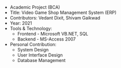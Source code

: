 - Academic Project (BCA)
- Title: Video Game Shop Management System (ERP)
- Contributors: Vedant Dixit, Shivam Gaikwad
- Year: 2021
- Tools & Technology:
    * Frontend - Microsoft VB.NET, SQL
    * Backend - MS-Access 2007
- Personal Contribution:
    * System Design
    * User Interface Design
    * Database Management
